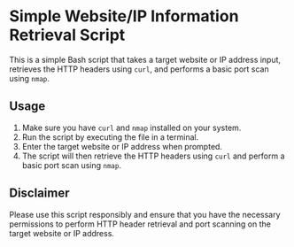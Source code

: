 # Simple Website/IP Information Retrieval Script

This is a simple Bash script that takes a target website or IP address input, retrieves the HTTP headers using `curl`, and performs a basic port scan using `nmap`.

## Usage

1. Make sure you have `curl` and `nmap` installed on your system.
2. Run the script by executing the file in a terminal.
3. Enter the target website or IP address when prompted.
4. The script will then retrieve the HTTP headers using `curl` and perform a basic port scan using `nmap`.

## Disclaimer

Please use this script responsibly and ensure that you have the necessary permissions to perform HTTP header retrieval and port scanning on the target website or IP address.
